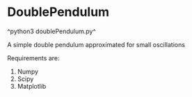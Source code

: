 DoublePendulum
===============
^python3 doublePendulum.py^

A simple double pendulum approximated for small oscillations

Requirements are:
1. Numpy
2. Scipy
3. Matplotlib
